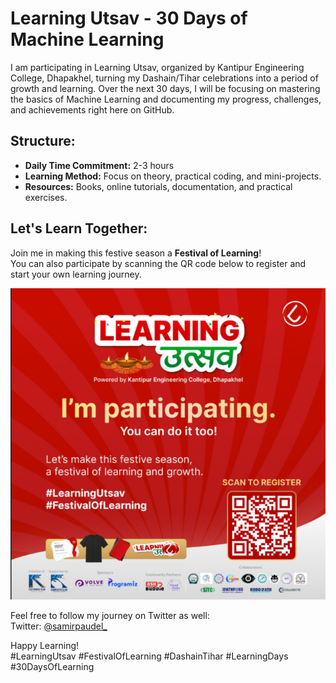 # Learning Utsav - 30 Days of Machine Learning

I am participating in Learning Utsav, organized by Kantipur Engineering College, Dhapakhel, turning my Dashain/Tihar celebrations into a period of growth and learning. Over the next 30 days, I will be focusing on mastering the basics of Machine Learning and documenting my progress, challenges, and achievements right here on GitHub.

## Structure:
- **Daily Time Commitment:** 2-3 hours
- **Learning Method:** Focus on theory, practical coding, and mini-projects.
- **Resources:** Books, online tutorials, documentation, and practical exercises.
## Let's Learn Together:
Join me in making this festive season a **Festival of Learning**!  
You can also participate by scanning the QR code below to register and start your own learning journey.

![Learning Utsav QR Code](image.png)

Feel free to follow my journey on Twitter as well:  
Twitter: [@samirpaudel_](https://twitter.com/samirpaudel_)  

Happy Learning!  
#LearningUtsav #FestivalOfLearning #DashainTihar #LearningDays #30DaysOfLearning 
